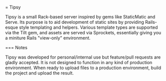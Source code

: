 = Tipsy

Tipsy is a small Rack-based server inspired by gems like StaticMatic and Serve. Its purpose is to aid development of static sites by providing 
Rails-esque style templating and helpers. Various template types are supported via the Tilt gem, and assets are served via Sprockets, essentially giving you 
a miniture Rails "view-only" environment. 

=== Notes

Tipsy was developed for personal/internal use but feature/pull requests are gladly accepted. It is not designed to function in any kind of production 
environment. When ready to upload files to a production environment, build the project and upload the result.